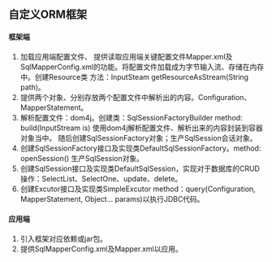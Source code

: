 ## 自定义ORM框架

#### 框架端

1. 加载应用端配置文件、 提供读取应用端关键配置文件Mapper.xml及SqlMapperConfig.xml的功能。将配置文件加载成为字节输入流、存储在内存中。创建Resource类 方法：InputSteam getResourceAsStream(String path)。
2. 提供两个对象、分别存放两个配置文件中解析出的内容。Configuration、MapperStatement。
3. 解析配置文件：dom4j。创建类：SqlSessionFactoryBuilder method: build(InputStream is) 使用dom4j解析配置文件、解析出来的内容封装到容器对象当中。 随后创建SqlSessionFactory对象；生产SqlSession会话对象。
4. 创建SqlSessionFactory接口及实现类DefaultSqlSessionFactory。method: openSession() 生产SqlSession对象。
5. 创建SqlSession接口及实现类DefaultSqlSession，实现对于数据库的CRUD操作：SelectList、SelectOne、update、delete。
6. 创建Excutor接口及实现类SimpleExcutor method：query(Configuration, MapperStatement, Object... params)以执行JDBC代码。

####  应用端

1. 引入框架对应依赖或jar包。
2. 提供SqlMapperConfig.xml及Mapper.xml以应用。